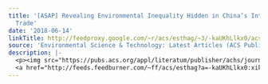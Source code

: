 ```yaml
---
title: '[ASAP] Revealing Environmental Inequality Hidden in China’s Inter-regional
  Trade'
date: '2018-06-14'
linkTitle: http://feedproxy.google.com/~r/acs/esthag/~3/-kaUKhLlkx0/acs.est.8b00009
source: 'Environmental Science & Technology: Latest Articles (ACS Publications)'
description: |-
  <p><img src="https://pubs.acs.org/appl/literatum/publisher/achs/journals/content/esthag/0/esthag.ahead-of-print/acs.est.8b00009/20180614/images/medium/es-2018-00009v_0006.gif" alt="TOC Graphic"/></p><div><cite>Environmental Science & Technology</cite></div><div>DOI: 10.1021/acs.est.8b00009</div><div class="feedflare">
  <a href="http://feeds.feedburner.com/~ff/acs/esthag?a=-kaUKhLlkx0:xikvAv94rLM:yIl2AUoC8zA"><img src="http://feeds.feedburner.com/~ff/acs/esthag?d=yIl2AUoC8zA" border="0"></img></a>
---
```

